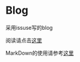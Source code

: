 # Blog
采用issuse写的blog

阅读请点击[这里](https://github.com/MichealYang/Blog/issues)


MarkDown的使用请参考[这里](https://guides.github.com/features/mastering-markdown/)
